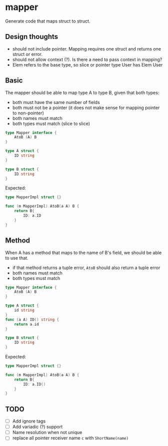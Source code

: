 # mapper

Generate code that maps struct to struct.

## Design thoughts
- should not include pointer. Mapping requires one struct and returns one struct or error.
- should not allow context (?). Is there a need to pass context in mapping?
- Elem refers to the base type, so slice or pointer type User has Elem User

## Basic

The mapper should be able to map type A to type B, given that both types:

- both must have the same number of fields
- both must not be a pointer (it does not make sense for mapping pointer to non-pointer)
- both names must match
- both types must match (slice to slice)

```go
type Mapper interface {
	AtoB (A) B
}

type A struct {
	ID string
}

type B struct {
	ID string
}
```

Expected:

```go
type MapperImpl struct {}

func (m MapperImpl) AtoB(a A) B {
	return B{
		ID: a.ID
	}
}
```

## Method


When A has a method that maps to the name of B's field, we should be able to use that.

- if that method returns a tuple error, `AtoB` should also return a tuple error
- both names must match
- both types must match

```go
type Mapper interface {
	AtoB (A) B
}

type A struct {
	id string
}
func (a A) ID() string {
	return a.id
}

type B struct {
	ID string
}
```

Expected:
```go
type MapperImpl struct {}

func (m MapperImpl) AtoB(a A) B {
	return B{
		ID: a.ID()
	}
}
```

## TODO

- [ ] Add ignore tags
- [ ] Add variadic (?) support
- [ ] Name resolution when not unique
- [ ] replace all pointer receiver name `c` with `ShortName(name)`
